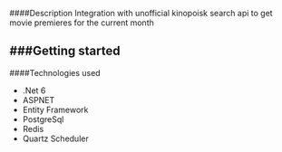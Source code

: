 ####Description
Integration with unofficial kinopoisk search api to get movie premieres for the current month

###Getting started
---
####Technologies used
* .Net 6
* ASPNET
* Entity Framework
* PostgreSql
* Redis
* Quartz Scheduler